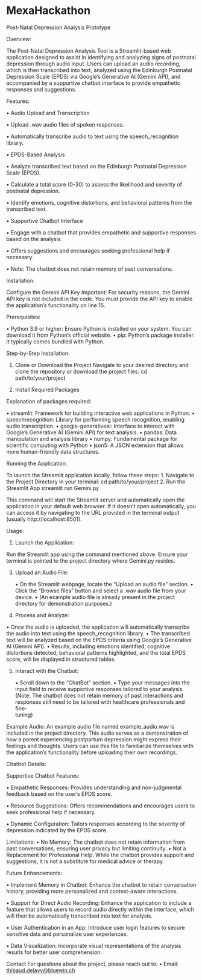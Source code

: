 # MexaHackathon

Post-Natal Depression Analysis Prototype

Overview:

The Post-Natal Depression Analysis Tool is a Streamlit-based web application designed to assist in identifying and analyzing signs of postnatal depression through audio input. Users can upload an audio recording, which is then transcribed into text, analyzed using the Edinburgh Postnatal Depression Scale (EPDS) via Google’s Generative AI (Gemini API), and accompanied by a supportive chatbot interface to provide empathetic responses and suggestions.

Features:
	
  •	Audio Upload and Transcription
	
 •	Upload .wav audio files of spoken responses.
	
 •	Automatically transcribe audio to text using the speech_recognition library.
	
 •	EPDS-Based Analysis
  
  •	Analyze transcribed text based on the Edinburgh Postnatal Depression Scale (EPDS).
  
  •	Calculate a total score (0-30) to assess the likelihood and severity of postnatal depression.
  
  •	Identify emotions, cognitive distortions, and behavioral patterns from the transcribed text.
	
 •	Supportive Chatbot Interface
  
  •	Engage with a chatbot that provides empathetic and supportive responses based on the analysis.
	
 •	Offers suggestions and encourages seeking professional help if necessary.
	
 •	Note: The chatbot does not retain memory of past conversations.


Installation:

Configure the Gemini API Key
Important: For security reasons, the Gemini API key is not included in the code. You must provide the API key to enable the application’s functionality on line 15.

Prerequisites:

•	Python 3.9 or higher: Ensure Python is installed on your system. You can download it from Python’s official website.
	•	pip: Python’s package installer. It typically comes bundled with Python.

Step-by-Step Installation:
	
1.	Clone or Download the Project
Navigate to your desired directory and clone the repository or download the project files.
cd path/to/your/project

3.	Install Required Packages


Explanation of packages required:

•	streamlit: Framework for building interactive web applications in Python.
•	speechrecognition: Library for performing speech recognition, enabling audio transcription.
•	google-generativeai: Interface to interact with Google’s Generative AI (Gemini API) for text analysis.
•	pandas: Data manipulation and analysis library
•	numpy: Fundamental package for scientific computing with Python
	•	json5: A JSON extension that allows more human-friendly data structures.

Running the Application:

To launch the Streamlit application locally, follow these steps:
	1.	Navigate to the Project Directory in your terminal:
cd path/to/your/project
	2.	Run the Streamlit App
streamlit run Gemini.py

This command will start the Streamlit server and automatically open the application in your default web browser. If it doesn’t open automatically, you can access it by navigating to the URL provided in the terminal output (usually http://localhost:8501).

Usage:

1. Launch the Application:
   
Run the Streamlit app using the command mentioned above. Ensure your terminal is pointed to the project directory where Gemini.py resides.

3. Upload an Audio File:
   
	•	On the Streamlit webpage, locate the “Upload an audio file” section.
	•	Click the “Browse files” button and select a .wav audio file from your device.
  •	(An example audio file is already present in the project directory for demonstration purposes.)

5. Process and Analyze:
   
  •	Once the audio is uploaded, the application will automatically transcribe the audio into text using the speech_recognition library.
  •	The transcribed text will be analyzed based on the EPDS criteria using Google’s Generative AI (Gemini API).
  •	Results, including emotions identified, cognitive distortions detected, behavioral patterns highlighted, and the total EPDS score, will be 
    displayed in structured tables.

5. Interact with the Chatbot:

	•	Scroll down to the “ChatBot” section.
  •	Type your messages into the input field to receive supportive responses tailored to your analysis.
  (Note: The chatbot does not retain memory of past interactions and responses still need to be tailored with healthcare professionals and fine-      
  tuning)

Example Audio: 
An example audio file named example_audio.wav is included in the project directory. This audio serves as a demonstration of how a parent experiencing postpartum depression might express their feelings and thoughts. Users can use this file to familiarize themselves with the application’s functionality before uploading their own recordings.

Chatbot Details:

Supportive Chatbot Features:

•	Empathetic Responses: Provides understanding and non-judgmental feedback based on the user’s EPDS score.

•	Resource Suggestions: Offers recommendations and encourages users to seek professional help if necessary.

•	Dynamic Configuration: Tailors responses according to the severity of depression indicated by the EPDS score.

Limitations: 
	•	No Memory: The chatbot does not retain information from past conversations, ensuring user privacy but limiting continuity.
	•	Not a Replacement for Professional Help: While the chatbot provides support and suggestions, it is not a substitute for medical advice or therapy.

Future Enhancements:

•	Implement Memory in Chatbot: Enhance the chatbot to retain conversation history, providing more personalized and context-aware interactions.

•	Support for Direct Audio Recording: Enhance the application to include a feature that allows users to record audio directly within the interface, which will then be automatically transcribed into text for analysis.

•	User Authentication in an App: Introduce user login features to secure sensitive data and personalize user experiences.

•	Data Visualization: Incorporate visual representations of the analysis results for better user comprehension.













Contact
For questions about the project, please reach out to:
	•	Email: thibaud.delavy@bluewin.ch

